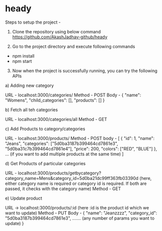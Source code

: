 # heady

Steps to setup the project - 

1) Clone the repository using below command
https://github.com/AkashJadhav-github/heady

2) Go to the project directory and execute following commands
- npm install
- npm start

3) Now when the project is successfully running, you can try the following APIs

a) Adding new category

URL - localhost:3000/categories/
Method - POST
Body - { 
    "name": "Womens",
    "child_categories": [],
    "products": []
}

b) Fetch all teh categories

URL - localhost:3000/categories/all
Method - GET

c) Add Products to category/categories

URL - localhost:3000/products/
Method - POST
body -  [
    { 
        "id": 1,
        "name": "Jeans",
        "categories": ["5d0ba3187b399464cd7861e3", "5d0ba31c7b399464cd7861e4"],
        "price": 200,
        "colors": ["RED", "BLUE"]
    },
    ... (if you want to add multiple products at the same time)
]

d) Get Products of particular categories

URL - localhost:3000/products/getbycategory?category_name=Mens&category_id=5d0ba21dc99ff363fb03390d 
(here, either category name is required or category id is required. If both are passed, it checks with the category name)
Method - GET

e) Update product

URL -> localhost:3000/products/:id (here :id is the product id which we want to update)
Method - PUT
Body - {
    "name": "Jeanzzzz",
    "category_id": "5d0ba3187b399464cd7861e3",
    ....... (any number of params you want to update)
}
